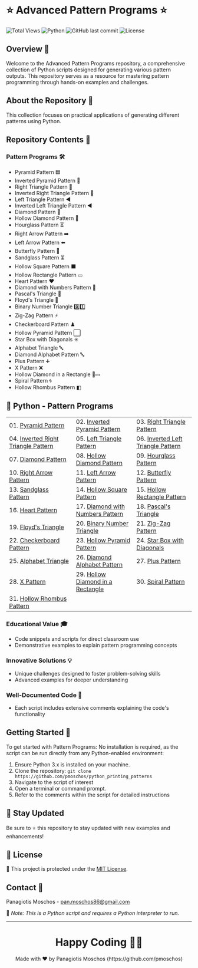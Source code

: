 # ⭐ Advanced Pattern Programs ⭐

![Total Views](https://views.whatilearened.today/views/github/pmoschos/python_printing_patterns.svg) ![Python](https://img.shields.io/badge/language-Python-blue.svg) ![GitHub last commit](https://img.shields.io/github/last-commit/pmoschos/python_printing_patterns) ![License](https://img.shields.io/badge/license-MIT-green.svg)

## Overview 🌟
Welcome to the Advanced Pattern Programs repository, a comprehensive collection of Python scripts designed for generating various pattern outputs. This repository serves as a resource for mastering pattern programming through hands-on examples and challenges.

## About the Repository 📖
This collection focuses on practical applications of generating different patterns using Python.

## Repository Contents 📂
### Pattern Programs 🛠️
- Pyramid Pattern 🟦
- Inverted Pyramid Pattern 🔻
- Right Triangle Pattern 🔺
- Inverted Right Triangle Pattern 🔻
- Left Triangle Pattern ◀️
- Inverted Left Triangle Pattern ◀️
- Diamond Pattern 💎
- Hollow Diamond Pattern 💎
- Hourglass Pattern ⏳
- Right Arrow Pattern ➡️
- Left Arrow Pattern ⬅️
- Butterfly Pattern 🦋
- Sandglass Pattern ⏳
- Hollow Square Pattern ⬛
- Hollow Rectangle Pattern ▭
- Heart Pattern ❤️
- Diamond with Numbers Pattern 🔢
- Pascal's Triangle 🔺
- Floyd's Triangle 🔺
- Binary Number Triangle 0️⃣1️⃣
- Zig-Zag Pattern ⚡
- Checkerboard Pattern ♟️
- Hollow Pyramid Pattern ⬜
- Star Box with Diagonals ✳️
- Alphabet Triangle 🔤
- Diamond Alphabet Pattern 🔤
- Plus Pattern ➕
- X Pattern ❌
- Hollow Diamond in a Rectangle 💎▭
- Spiral Pattern 🌀
- Hollow Rhombus Pattern ◧

## 🐍 Python - Pattern Programs

<table>
  <tr>
    <td>01. <a href="https://github.com/pmoschos/python_printing_patterns/tree/main/01.%20Pyramid%20Pattern" title="Creating a pyramid pattern with stars.">Pyramid Pattern</a></td>
	<td>02. <a href="https://github.com/pmoschos/python_printing_patterns/tree/main/02.%20Inverted%20Pyramid%20Pattern" title="Creating an inverted pyramid pattern with stars.">Inverted Pyramid Pattern</a></td>
	<td>03. <a href="https://github.com/pmoschos/python_printing_patterns/tree/main/03.%20Right%20Triangle%20Pattern" title="Creating a right triangle pattern with stars.">Right Triangle Pattern</a></td>
  </tr>
  <tr>
	<td>04. <a href="https://github.com/pmoschos/python_printing_patterns/tree/main/04.%20Inverted%20Right%20Triangle%20Pattern" title="Creating an inverted right triangle pattern with stars.">Inverted Right Triangle Pattern</a></td>
	<td>05. <a href="https://github.com/pmoschos/python_printing_patterns/tree/main/05.%20Left%20Triangle%20Pattern" title="Creating a left triangle pattern with stars.">Left Triangle Pattern</a></td>
	<td>06. <a href="https://github.com/pmoschos/python_printing_patterns/tree/main/06.%20Inverted%20Left%20Triangle%20Pattern" title="Creating an inverted left triangle pattern with stars.">Inverted Left Triangle Pattern</a></td>
  </tr>
  <tr>
  	<td>07. <a href="https://github.com/pmoschos/python_printing_patterns/tree/main/07.%20Diamond%20Pattern" title="Creating a diamond pattern with stars.">Diamond Pattern</a></td>
	<td>08. <a href="https://github.com/pmoschos/python_printing_patterns/tree/main/08.%20Hollow%20Diamond%20Pattern" title="Creating a hollow diamond pattern with stars.">Hollow Diamond Pattern</a></td>
	<td>09. <a href="https://github.com/pmoschos/python_printing_patterns/tree/main/09.%20Hourglass%20Pattern" title="Creating an hourglass pattern with stars.">Hourglass Pattern</a></td>
  </tr>
  <tr>
  	<td>10. <a href="https://github.com/pmoschos/python_printing_patterns/tree/main/10.%20Right%20Arrow%20Pattern" title="Creating a right arrow pattern with stars.">Right Arrow Pattern</a></td>
	<td>11. <a href="https://github.com/pmoschos/python_printing_patterns/tree/main/11.%20Left%20Arrow%20Pattern" title="Creating a left arrow pattern with stars.">Left Arrow Pattern</a></td>
	<td>12. <a href="https://github.com/pmoschos/python_printing_patterns/tree/main/12.%20Butterfly%20Pattern" title="Creating a butterfly pattern with stars.">Butterfly Pattern</a></td>
  </tr>
  <tr>
  	<td>13. <a href="https://github.com/pmoschos/python_printing_patterns/tree/main/13.%20Sandglass%20Pattern" title="Creating a sandglass pattern with stars.">Sandglass Pattern</a></td>
	<td>14. <a href="https://github.com/pmoschos/python_printing_patterns/tree/main/14.%20Hollow%20Square%20Pattern" title="Creating a hollow square pattern with stars.">Hollow Square Pattern</a></td>
	<td>15. <a href="https://github.com/pmoschos/python_printing_patterns/tree/main/15.%20Hollow%20Rectangle%20Pattern" title="Creating a hollow rectangle pattern with stars.">Hollow Rectangle Pattern</a></td>
  </tr>
  <tr>
  	<td>16. <a href="https://github.com/pmoschos/python_printing_patterns/tree/main/16.%20Heart%20Pattern" title="Creating a heart pattern with stars.">Heart Pattern</a></td>
	<td>17. <a href="https://github.com/pmoschos/python_printing_patterns/tree/main/17.%20Diamond%20with%20Numbers%20Pattern" title="Creating a diamond pattern with numbers.">Diamond with Numbers Pattern</a></td>
	<td>18. <a href="https://github.com/pmoschos/python_printing_patterns/tree/main/18.%20Pascal's%20Triangle" title="Creating Pascal's triangle with numbers.">Pascal's Triangle</a></td>
  </tr>
  <tr>
  	<td>19. <a href="https://github.com/pmoschos/python_printing_patterns/tree/main/19.%20Floyd's%20Triangle" title="Creating Floyd's triangle with numbers.">Floyd's Triangle</a></td>
	<td>20. <a href="https://github.com/pmoschos/python_printing_patterns/tree/main/20.%20Binary%20Number%20Triangle" title="Creating a binary number triangle.">Binary Number Triangle</a></td>
	<td>21. <a href="https://github.com/pmoschos/python_printing_patterns/tree/main/21.%20Zig-Zag%20Pattern" title="Creating a zig-zag pattern with stars.">Zig-Zag Pattern</a></td>
  </tr>
  <tr>
  	<td>22. <a href="https://github.com/pmoschos/python_printing_patterns/tree/main/22.%20Checkerboard%20Pattern" title="Creating a checkerboard pattern with stars.">Checkerboard Pattern</a></td>
	<td>23. <a href="https://github.com/pmoschos/python_printing_patterns/tree/main/23.%20Hollow%20Pyramid%20Pattern" title="Creating a hollow pyramid pattern with stars.">Hollow Pyramid Pattern</a></td>
	<td>24. <a href="https://github.com/pmoschos/python_printing_patterns/tree/main/24.%20Star%20Box%20with%20Diagonals" title="Creating a star box pattern with diagonals.">Star Box with Diagonals</a></td>
  </tr>
  <tr>
  	<td>25. <a href="https://github.com/pmoschos/python_printing_patterns/tree/main/25.%20Alphabet%20Triangle" title="Creating an alphabet triangle pattern.">Alphabet Triangle</a></td>
	<td>26. <a href="https://github.com/pmoschos/python_printing_patterns/tree/main/26.%20Diamond%20Alphabet%20Pattern" title="Creating a diamond alphabet pattern.">Diamond Alphabet Pattern</a></td>
	<td>27. <a href="https://github.com/pmoschos/python_printing_patterns/tree/main/27.%20Plus%20Pattern" title="Creating a plus pattern with stars.">Plus Pattern</a></td>
  </tr>
  <tr>
  	<td>28. <a href="https://github.com/pmoschos/python_printing_patterns/tree/main/28.%20X%20Pattern" title="Creating an X pattern with stars.">X Pattern</a></td>
	<td>29. <a href="https://github.com/pmoschos/python_printing_patterns/tree/main/29.%20Hollow%20Diamond%20in%20a%20Rectangle" title="Creating a hollow diamond pattern within a rectangle.">Hollow Diamond in a Rectangle</a></td>
	<td>30. <a href="https://github.com/pmoschos/python_printing_patterns/tree/main/30.%20Spiral%20Pattern" title="Creating a spiral pattern with stars.">Spiral Pattern</a></td>
  </tr>
  <tr>
  	<td>31. <a href="https://github.com/pmoschos/python_printing_patterns/tree/main/31.%20Hollow%20Rhombus%20Pattern" title="Creating a hollow rhombus pattern with stars.">Hollow Rhombus Pattern</a></td>
  </tr>
</table>

### Educational Value 🎓
- Code snippets and scripts for direct classroom use
- Demonstrative examples to explain pattern programming concepts

### Innovative Solutions 💡
- Unique challenges designed to foster problem-solving skills
- Advanced examples for deeper understanding

### Well-Documented Code 📄
- Each script includes extensive comments explaining the code's functionality

## Getting Started 🚀
To get started with Pattern Programs:
No installation is required, as the script can be run directly from any Python-enabled environment:
1. Ensure Python 3.x is installed on your machine.
2. Clone the repository: `git clone https://github.com/pmoschos/python_printing_patterns`
3. Navigate to the script of interest
4. Open a terminal or command prompt.
5. Refer to the comments within the script for detailed instructions

## 📢 Stay Updated

Be sure to ⭐ this repository to stay updated with new examples and enhancements!

## 📄 License
🔐 This project is protected under the [MIT License](https://mit-license.org/).


## Contact 📧
Panagiotis Moschos - pan.moschos86@gmail.com

🔗 *Note: This is a Python script and requires a Python interpreter to run.*

---
<h1 align=center>Happy Coding 👨‍💻 </h1>

<p align="center">
  Made with ❤️ by Panagiotis Moschos (https://github.com/pmoschos)
</p>
